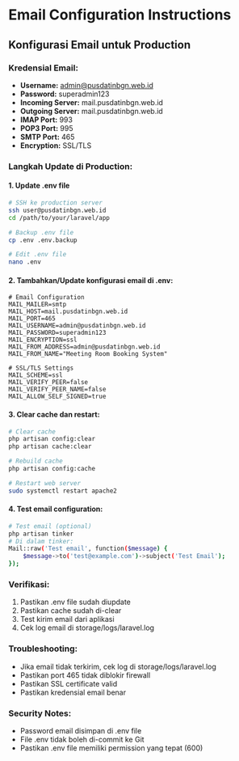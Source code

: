 # Email Configuration Instructions

## Konfigurasi Email untuk Production

### Kredensial Email:
- **Username:** admin@pusdatinbgn.web.id
- **Password:** superadmin123
- **Incoming Server:** mail.pusdatinbgn.web.id
- **Outgoing Server:** mail.pusdatinbgn.web.id
- **IMAP Port:** 993
- **POP3 Port:** 995
- **SMTP Port:** 465
- **Encryption:** SSL/TLS

### Langkah Update di Production:

#### 1. Update .env file
```bash
# SSH ke production server
ssh user@pusdatinbgn.web.id
cd /path/to/your/laravel/app

# Backup .env file
cp .env .env.backup

# Edit .env file
nano .env
```

#### 2. Tambahkan/Update konfigurasi email di .env:
```env
# Email Configuration
MAIL_MAILER=smtp
MAIL_HOST=mail.pusdatinbgn.web.id
MAIL_PORT=465
MAIL_USERNAME=admin@pusdatinbgn.web.id
MAIL_PASSWORD=superadmin123
MAIL_ENCRYPTION=ssl
MAIL_FROM_ADDRESS=admin@pusdatinbgn.web.id
MAIL_FROM_NAME="Meeting Room Booking System"

# SSL/TLS Settings
MAIL_SCHEME=ssl
MAIL_VERIFY_PEER=false
MAIL_VERIFY_PEER_NAME=false
MAIL_ALLOW_SELF_SIGNED=true
```

#### 3. Clear cache dan restart:
```bash
# Clear cache
php artisan config:clear
php artisan cache:clear

# Rebuild cache
php artisan config:cache

# Restart web server
sudo systemctl restart apache2
```

#### 4. Test email configuration:
```bash
# Test email (optional)
php artisan tinker
# Di dalam tinker:
Mail::raw('Test email', function($message) {
    $message->to('test@example.com')->subject('Test Email');
});
```

### Verifikasi:
1. Pastikan .env file sudah diupdate
2. Pastikan cache sudah di-clear
3. Test kirim email dari aplikasi
4. Cek log email di storage/logs/laravel.log

### Troubleshooting:
- Jika email tidak terkirim, cek log di storage/logs/laravel.log
- Pastikan port 465 tidak diblokir firewall
- Pastikan SSL certificate valid
- Pastikan kredensial email benar

### Security Notes:
- Password email disimpan di .env file
- File .env tidak boleh di-commit ke Git
- Pastikan .env file memiliki permission yang tepat (600)
